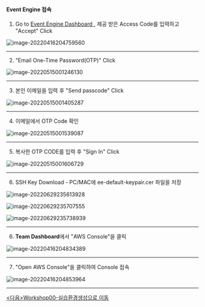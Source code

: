 #### Event Engine 접속

1. Go to [Event Engine Dashboard ](https://dashboard.eventengine.run/), 제공 받은 Access Code를 입력하고 "Accept" Click

![image-20220416204759560](images/image-20220416204759560.png)

---

2. "Email One-Time Password(OTP)" Click

![image-20220515001246130](images/image-20220515001246130.png)

---

3. 본인 이메일을 입력 후 "Send passcode" Click

![image-20220515001405287](images/image-20220515001405287.png)

---

4. 이메일에서 OTP Code 확인

![image-20220515001539087](images/image-20220515001539087.png)



---

5. 복사한 OTP CODE를 입력 후 "Sign In" Click

![image-20220515001606729](images/image-20220515001606729.png)

---

6. SSH Key Download - PC/MAC에 ee-default-keypair.cer 파일을 저장

![image-20220629235613928](images/image-20220629235613928.png)

![image-20220629235707555](images/image-20220629235707555.png)

![image-20220629235738939](images/image-20220629235738939.png)



---

6. **Team Dashboard**에서 "AWS Console"을 클릭

![image-20220416204834389](images/image-20220416204834389.png)

---

7. "Open AWS Console"을 클릭하여 Console 접속 

![image-20220416204853964](images/image-20220416204853964.png)

---

[<다음>Workshop00-실습환경생성으로 이동 ](./01.md) 

























